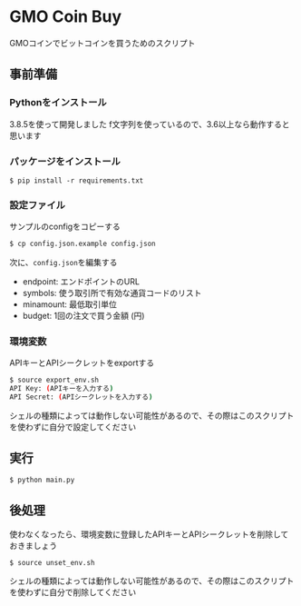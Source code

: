 # GMO Coin Buy

GMOコインでビットコインを買うためのスクリプト

## 事前準備
### Pythonをインストール
3.8.5を使って開発しました
f文字列を使っているので、3.6以上なら動作すると思います

### パッケージをインストール

```
$ pip install -r requirements.txt
```

### 設定ファイル
サンプルのconfigをコピーする

```bash
$ cp config.json.example config.json
```

次に、`config.json`を編集する

* endpoint: エンドポイントのURL
* symbols: 使う取引所で有効な通貨コードのリスト
* minamount: 最低取引単位
* budget: 1回の注文で買う金額 (円)

### 環境変数
APIキーとAPIシークレットをexportする

```bash
$ source export_env.sh
API Key: (APIキーを入力する)
API Secret: (APIシークレットを入力する)
```

シェルの種類によっては動作しない可能性があるので、その際はこのスクリプトを使わずに自分で設定してください

## 実行
```bash
$ python main.py
```

## 後処理
使わなくなったら、環境変数に登録したAPIキーとAPIシークレットを削除しておきましょう

```bash
$ source unset_env.sh
```

シェルの種類によっては動作しない可能性があるので、その際はこのスクリプトを使わずに自分で削除してください
